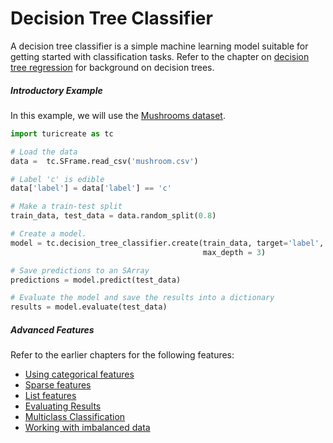 # Decision Tree Classifier

A decision tree classifier is a simple machine learning model suitable
for getting started with classification tasks. Refer to the chapter on
[decision tree regression](decision_tree_regression.md) for background
on decision trees.


##### Introductory Example

In this example, we will use the [Mushrooms dataset](https://archive.ics.uci.edu/ml/datasets/mushroom).
```python
import turicreate as tc

# Load the data
data =  tc.SFrame.read_csv('mushroom.csv')

# Label 'c' is edible
data['label'] = data['label'] == 'c'

# Make a train-test split
train_data, test_data = data.random_split(0.8)

# Create a model.
model = tc.decision_tree_classifier.create(train_data, target='label',
                                           max_depth = 3)

# Save predictions to an SArray
predictions = model.predict(test_data)

# Evaluate the model and save the results into a dictionary
results = model.evaluate(test_data)
```

##### Advanced Features

Refer to the earlier chapters for the following features:

* [Using categorical features](linear-regression.md#linregr-categorical-features)
* [Sparse features](linear-regression.md#linregr-sparse-features)
* [List features](linear-regression.md#linregr-list-features)
* [Evaluating Results](logistic-regression.md#logregr-evaluation)
* [Multiclass Classification](logistic-regression.md#logregr-multiclass)
* [Working with imbalanced data](logistic-regression.md#logregr-imbalaced-data)
